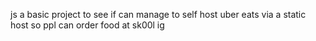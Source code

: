 js a basic project to see if can manage to self host uber eats via a static host so ppl can order food at sk00l ig
